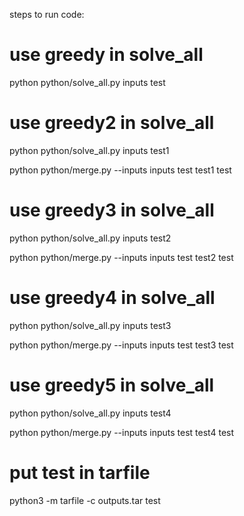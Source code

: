 steps to run code:
# use greedy in solve_all 
python python/solve_all.py inputs test

# use greedy2 in solve_all
python python/solve_all.py inputs test1

python python/merge.py --inputs inputs test test1 test

# use greedy3 in solve_all
python python/solve_all.py inputs test2

python python/merge.py --inputs inputs test test2 test

# use greedy4 in solve_all
python python/solve_all.py inputs test3

python python/merge.py --inputs inputs test test3 test

# use greedy5 in solve_all
python python/solve_all.py inputs test4

python python/merge.py --inputs inputs test test4 test

# put test in tarfile
python3 -m tarfile -c outputs.tar test
